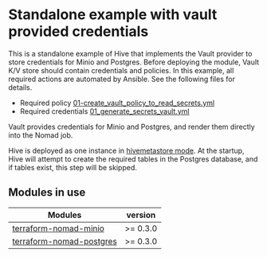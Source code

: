 # Standalone example with vault provided credentials
This is a standalone example of Hive that implements the Vault provider to store credentials for Minio and Postgres.
Before deploying the module, Vault K/V store should contain credentials and policies.
In this example, all required actions are automated by Ansible. See the following files for details.

- Required policy [01-create_vault_policy_to_read_secrets.yml](../../dev/vagrant/bootstrap/vault/post/100-create_vault_policy_to_read_secrets.yml)
- Required credentials [01_generate_secrets_vault.yml](../../dev/ansible/01_generate_secrets_vault.yml)

Vault provides credentials for Minio and Postgres, and render them directly into the Nomad job.

Hive is deployed as one instance in [hivemetastore mode](../../docker/bin/hivemetastore).
At the startup, Hive will attempt to create the required tables in the Postgres database, and if tables exist, this step will be skipped.

## Modules in use
| Modules | version   |
| ------------- |:-------------:|
| [terraform-nomad-minio](https://github.com/skatteetaten/terraform-nomad-minio) | \>= 0.3.0 |
| [terraform-nomad-postgres](https://github.com/skatteetaten/terraform-nomad-postgres) | \>= 0.3.0 |
